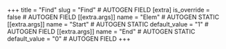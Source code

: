 +++
title = "Find"
slug = "Find" # AUTOGEN FIELD
[extra]
is_override = false # AUTOGEN FIELD
[[extra.args]]
name = "Elem" # AUTOGEN STATIC
[[extra.args]]
name = "Start" # AUTOGEN STATIC
default_value = "1" # AUTOGEN FIELD
[[extra.args]]
name = "End" # AUTOGEN STATIC
default_value = "0" # AUTOGEN FIELD
+++